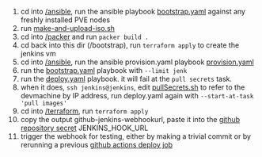 1. cd into [/ansible](../ansible), run the ansible playbook [bootstrap.yaml](../ansible/playbooks/bootstrap.yaml) against any freshly installed PVE nodes
2. run [make-and-upload-iso.sh](./make-and-upload-iso.sh)
3. cd into [/packer](../packer) and run `packer build .`
4. cd back into this dir (/bootstrap), run `terraform apply` to create the jenkins vm
5. cd into [/ansible](../ansible), run the ansible provision.yaml playbook [provision.yaml](../ansible/playbooks/provision.yaml)
6. run the [bootstrap.yaml](../ansible/playbooks/bootstrap.yaml) playbook with `--limit jenk`
7. run the [deploy.yaml](../ansible/playbooks/deploy.yaml) playbook. it will fail at the `pull secrets` task.
8. when it does, `ssh jenkins@jenkins`, edit [pullSecrets.sh](../scripts/pullSecrets.sh) to refer to the devmachine by IP address, run deploy.yaml again with `--start-at-task 'pull images'`
9. cd into [/terraform](../terraform/), run `terraform apply`
10. copy the output github-jenkins-webhookurl, paste it into the [github repository secret](https://github.com/rachelf42/homelab/settings/secrets/actions) JENKINS_HOOK_URL
11. trigger the webhook for testing, either by making a trivial commit or by rerunning a previous [github actions deploy job](../.github/workflows/main.yaml)